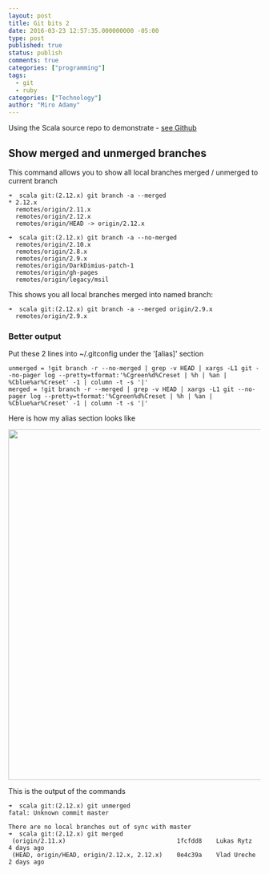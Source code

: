 ```yaml
---
layout: post
title: Git bits 2
date: 2016-03-23 12:57:35.000000000 -05:00
type: post
published: true
status: publish
comments: true
categories: ["programming"]
tags: 
  - git
  - ruby
categories: ["Technology"]  
author: "Miro Adamy"
---
```


Using the Scala source repo to demonstrate - [see Github](git@github.com:scala/scala.git)

## Show merged and unmerged branches 

This command allows you to show all local branches merged  / unmerged to current branch

```
➜  scala git:(2.12.x) git branch -a --merged
* 2.12.x
  remotes/origin/2.11.x
  remotes/origin/2.12.x
  remotes/origin/HEAD -> origin/2.12.x
```

```
➜  scala git:(2.12.x) git branch -a --no-merged
  remotes/origin/2.10.x
  remotes/origin/2.8.x
  remotes/origin/2.9.x
  remotes/origin/DarkDimius-patch-1
  remotes/origin/gh-pages
  remotes/origin/legacy/msil
```  


This shows you all local branches merged into named branch:

```
➜  scala git:(2.12.x) git branch -a --merged origin/2.9.x
  remotes/origin/2.9.x
```

### Better output

Put these 2 lines into ~/.gitconfig under the '[alias]' section

```
unmerged = !git branch -r --no-merged | grep -v HEAD | xargs -L1 git --no-pager log --pretty=tformat:'%Cgreen%d%Creset | %h | %an | %Cblue%ar%Creset' -1 | column -t -s '|'
merged = !git branch -r --merged | grep -v HEAD | xargs -L1 git --no-pager log --pretty=tformat:'%Cgreen%d%Creset | %h | %an | %Cblue%ar%Creset' -1 | column -t -s '|'
```

Here is how my alias section looks like

<img src="/images/2015-02-04_14-09-26.png" alt="" width="700"  />

This is the output of the commands

```
➜  scala git:(2.12.x) git unmerged
fatal: Unknown commit master

There are no local branches out of sync with master
➜  scala git:(2.12.x) git merged
 (origin/2.11.x)                               1fcfdd8    Lukas Rytz     4 days ago
 (HEAD, origin/HEAD, origin/2.12.x, 2.12.x)    0e4c39a    Vlad Ureche    2 days ago
```
 
